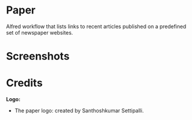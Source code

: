 # Paper

Alfred workflow that lists links to recent articles published on a predefined set of newspaper websites.

# Screenshots

# Credits

**Logo:**
- The paper logo: created by Santhoshkumar Settipalli.
